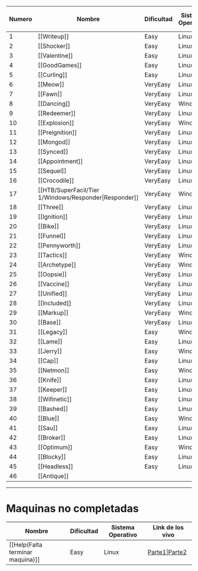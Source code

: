 
| Numero | Nombre                                                 | Dificultad | Sistema Operativo | Link resolucion en vivo                                                                                                                                                                                                                                                                                                                  | Link writeup resumido                                     |     |
| ------ | ------------------------------------------------------ | ---------- | ----------------- | ---------------------------------------------------------------------------------------------------------------------------------------------------------------------------------------------------------------------------------------------------------------------------------------------------------------------------------------- | --------------------------------------------------------- | --- |
| 1      | [[Writeup]]                                            | Easy       | Linux             | [Parte 1](https://www.youtube.com/watch?v=VCmu8g0yO2U)\| [Parte2](https://www.youtube.com/watch?v=31mbR-jfnA4)\|[Parte3](https://www.youtube.com/watch?v=AJ8aSqfFrp8)\| [Parte4](https://www.youtube.com/watch?v=txjnrKpcfUE)                                                                                                            |                                                           |     |
| 2      | [[Shocker]]                                            | Easy       | Linux             | [Parte1](https://www.youtube.com/watch?v=vaxNMG6xigI)\|[Parte2](https://www.youtube.com/watch?v=o5cVkovAiAY)                                                                                                                                                                                                                             | [Link](https://www.youtube.com/watch?v=gTelKKOMDQw)       |     |
| 3      | [[Valentine]]                                          | Easy       | Linux             | [Link](https://www.youtube.com/watch?v=Pg7l8bmf2-Q)                                                                                                                                                                                                                                                                                      | [Link](https://www.youtube.com/watch?v=ZbJH7vUH_R0)       |     |
| 4      | [[GoodGames]]                                          | Easy       | Linux             | [Parte1](https://www.youtube.com/watch?v=zlzi-0w0ofY)\|[Parte2](https://www.youtube.com/watch?v=RTCnwGp1iOA)\|[Parte3](https://www.youtube.com/watch?v=fQ6_g5aG_z8)\|[Parte4](https://www.youtube.com/watch?v=LbKO4rZbwiM)\|[Parte5](https://www.youtube.com/watch?v=4GwLxr_UmdI)                                                        |                                                           |     |
| 5      | [[Curling]]                                            | Easy       | Linux             | [Parte1](https://www.youtube.com/watch?v=bW7qDzB0kfs)\|[Parte2](https://www.youtube.com/watch?v=E8MILfksvm0)\|[Parte3](https://www.youtube.com/watch?v=TLPnbmdldo0)                                                                                                                                                                      |                                                           |     |
| 6      | [[Meow]]                                               | VeryEasy   | Linux             | [Link](https://www.youtube.com/watch?v=bfeoyfQ-keo)                                                                                                                                                                                                                                                                                      | [Link](https://www.youtube.com/watch?v=U4-R6hDEtMw&t=69s) |     |
| 7      | [[Fawn]]                                               | VeryEasy   | Linux             | [Link](https://www.youtube.com/watch?v=wnDGzJwlfuM)                                                                                                                                                                                                                                                                                      | [Link](https://www.youtube.com/watch?v=6TA2cGrCA4A)       |     |
| 8      | [[Dancing]]                                            | VeryEasy   | Windows           | [Link](https://www.youtube.com/watch?v=94Vntwe1Dtw)                                                                                                                                                                                                                                                                                      | [Link](https://www.youtube.com/watch?v=4zQE1oSokW0)       |     |
| 9      | [[Redeemer]]                                           | VeryEasy   | Linux             | [Link](https://www.youtube.com/watch?v=dlZ_WLULACI)                                                                                                                                                                                                                                                                                      | [Link](https://www.youtube.com/watch?v=dbm9Pz9e0eM)       |     |
| 10     | [[Explosion]]                                          | VeryEasy   | Windows           | [Link](https://www.youtube.com/watch?v=n9vKrxPCvTE)                                                                                                                                                                                                                                                                                      | [Link](https://www.youtube.com/watch?v=7NhsVvICHf0)       |     |
| 11     | [[Preignition]]                                        | VeryEasy   | Linux             | [Link](https://www.youtube.com/watch?v=XB-L17T-gMs)                                                                                                                                                                                                                                                                                      | [Link](https://www.youtube.com/watch?v=curjDWIYt3o)       |     |
| 12     | [[Mongod]]                                             | VeryEasy   | Linux             | [Link](https://www.youtube.com/watch?v=s_uui7kxJ3c)                                                                                                                                                                                                                                                                                      | [Link](https://www.youtube.com/watch?v=6zROgx0sKrY)       |     |
| 13     | [[Synced]]                                             | VeryEasy   | Linux             | [Link](https://www.youtube.com/watch?v=Do4C79jW9-Y)                                                                                                                                                                                                                                                                                      | [Link](https://www.youtube.com/watch?v=M9Ww4ureT1k)       |     |
| 14     | [[Appointment]]                                        | VeryEasy   | Linux             | [Link](https://www.youtube.com/watch?v=DVXwE5LHL00)                                                                                                                                                                                                                                                                                      | [Link](https://www.youtube.com/watch?v=67letqFyklI)       |     |
| 15     | [[Sequel]]                                             | VeryEasy   | Linux             | [Link](https://www.youtube.com/watch?v=MMbqrFr9iig)                                                                                                                                                                                                                                                                                      | [Link](https://www.youtube.com/watch?v=s0M6r2yEZ_o)       |     |
| 16     | [[Crocodile]]                                          | VeryEasy   | Linux             | [Link](https://www.youtube.com/watch?v=tiEFT4doIOQ)                                                                                                                                                                                                                                                                                      | [Link](https://www.youtube.com/watch?v=yeiT-wREvZE)       |     |
| 17     | [[HTB/SuperFacil/Tier 1/Windows/Responder\|Responder]] | VeryEasy   | Windows           | [Parte1](https://www.youtube.com/watch?v=d2KrxshMxZM)\|[Parte2](https://www.youtube.com/watch?v=4PFHU1TZ0as)\|[Parte3](https://www.youtube.com/watch?v=SMN3gsjAZSA)                                                                                                                                                                      | [Link](https://www.youtube.com/watch?v=QWRypktoeFc)       |     |
| 18     | [[Three]]                                              | VeryEasy   | Linux             | [Parte1](https://www.youtube.com/watch?v=jVak5k46ODM)\|[Parte2](https://www.youtube.com/watch?v=k6nprw1Ol_w)                                                                                                                                                                                                                             | [Link](https://www.youtube.com/watch?v=sGjqDbMId3U)       |     |
| 19     | [[Ignition]]                                           | VeryEasy   | Linux             | [Link](https://www.youtube.com/watch?v=qReqqSTN_UU)                                                                                                                                                                                                                                                                                      | [Link](https://www.youtube.com/watch?v=pVuEhCZW8Xs)       |     |
| 20     | [[Bike]]                                               | VeryEasy   | Linux             | [Parte1](https://www.youtube.com/watch?v=q5oWw54r5pY)\|[Parte2](https://www.youtube.com/watch?v=vJJ28Wl9qSw)                                                                                                                                                                                                                             | [Link](https://www.youtube.com/watch?v=MqP9yqdmNuA)       |     |
| 21     | [[Funnel]]                                             | VeryEasy   | Linux             | [Link](https://www.youtube.com/watch?v=VzS3cpyRyuc)                                                                                                                                                                                                                                                                                      | [Link](https://www.youtube.com/watch?v=s2Ysj5WkMV0)       |     |
| 22     | [[Pennyworth]]                                         | VeryEasy   | Linux             | [Link](https://www.youtube.com/watch?v=vC5kp8ODqls)                                                                                                                                                                                                                                                                                      | [Link](https://www.youtube.com/watch?v=7umykwIvKAI)       |     |
| 23     | [[Tactics]]                                            | VeryEasy   | Windows           | [Link](https://www.youtube.com/watch?v=6jHO8sHxz2E)                                                                                                                                                                                                                                                                                      | [Link](https://www.youtube.com/watch?v=Nkam-8UWcpg)       |     |
| 24     | [[Archetype]]                                          | VeryEasy   | Windows           | [Parte1](https://www.youtube.com/watch?v=Xz5oX2bH5VM)\|[Parte2](https://www.youtube.com/watch?v=562uiR37VvA)                                                                                                                                                                                                                             |                                                           |     |
| 25     | [[Oopsie]]                                             | VeryEasy   | Linux             | [Parte1](https://www.youtube.com/watch?v=v_C-8KYn1Mg)\|[Parte2](https://www.youtube.com/watch?v=4YjfnwjVEIw)\|[Parte3](https://www.youtube.com/watch?v=8iGtyAi9Ouw)                                                                                                                                                                      |                                                           |     |
| 26     | [[Vaccine]]                                            | VeryEasy   | Linux             | [Parte1](https://www.youtube.com/watch?v=lFJHQi1Ih30)\|[Parte2](https://www.youtube.com/watch?v=AgI24N6KmjQ)                                                                                                                                                                                                                             |                                                           |     |
| 27     | [[Unified]]                                            | VeryEasy   | Linux             | [Parte1](https://www.youtube.com/watch?v=KFEsWyExifo)\|[Parte2](https://www.youtube.com/watch?v=6t717LDxTC8)\|[Parte3](https://www.youtube.com/watch?v=EMSUnKxBaDQ)                                                                                                                                                                      |                                                           |     |
| 28     | [[Included]]                                           | VeryEasy   | Linux             | [Parte1](https://www.youtube.com/watch?v=QSMmb3mHKuc)\|[Parte2](https://www.youtube.com/watch?v=QHaFBlSVNgs)\|[Parte3](https://www.youtube.com/watch?v=7Bh1whd4nec)                                                                                                                                                                      |                                                           |     |
| 29     | [[Markup]]                                             | VeryEasy   | Windows           | [Parte1](https://www.youtube.com/watch?v=oD-2evQL1Sc)\|[Parte2](https://www.youtube.com/watch?v=MlHmHTjw62I)                                                                                                                                                                                                                             |                                                           |     |
| 30     | [[Base]]                                               | VeryEasy   | Linux             | [Link](https://www.youtube.com/watch?v=Trejh7Fih34)                                                                                                                                                                                                                                                                                      |                                                           |     |
| 31     | [[Legacy]]                                             | Easy       | Windows           | [Link](https://www.youtube.com/watch?v=hVlDTy1nuzQ)                                                                                                                                                                                                                                                                                      |                                                           |     |
| 32     | [[Lame]]                                               | Easy       | Linux             | [Link](https://www.youtube.com/watch?v=RiQEZlUoKvk)                                                                                                                                                                                                                                                                                      | [Link](https://www.youtube.com/watch?v=2Fo46DUSyvo)       |     |
| 33     | [[Jerry]]                                              | Easy       | Windows           | [Link](https://www.youtube.com/watch?v=NfEMX7-BFTo)                                                                                                                                                                                                                                                                                      |                                                           |     |
| 34     | [[Cap]]                                                | Easy       | Linux             | [Link](https://www.youtube.com/watch?v=P1YcpcOuPRE)                                                                                                                                                                                                                                                                                      |                                                           |     |
| 35     | [[Netmon]]                                             | Easy       | Windows           | [Link](https://www.youtube.com/watch?v=IcYa_yilycs)                                                                                                                                                                                                                                                                                      |                                                           |     |
| 36     | [[Knife]]                                              | Easy       | Linux             | [Link](https://www.youtube.com/watch?v=0cqa33FLho0)                                                                                                                                                                                                                                                                                      |                                                           |     |
| 37     | [[Keeper]]                                             | Easy       | Linux             | [Parte1](https://www.youtube.com/watch?v=Mfz0SoU3HB4)\|[Parte2](https://www.youtube.com/watch?v=hhpdMRLZj9I)                                                                                                                                                                                                                             |                                                           |     |
| 38     | [[Wifinetic]]                                          | Easy       | Linux             | [Parte1](https://www.youtube.com/watch?v=OTnjzF0wbY8)\|[Parte2](https://www.youtube.com/watch?v=1NBhq9M281g)                                                                                                                                                                                                                             |                                                           |     |
| 39     | [[Bashed]]                                             | Easy       | Linux             | [Parte1](https://www.youtube.com/watch?v=sOtY0jF3HlA)\|[Parte2](https://www.youtube.com/watch?v=fs7WfBYd5o8)                                                                                                                                                                                                                             |                                                           |     |
| 40     | [[Blue]]                                               | Easy       | Windows           | [Parte1](https://www.youtube.com/watch?v=_rycwPBeG7Q)\|[Parte2](https://www.youtube.com/watch?v=6rzA9KYjFmI)\|[Parte3](https://www.youtube.com/watch?v=8g8bSn6Bi7E)                                                                                                                                                                      |                                                           |     |
| 41     | [[Sau]]                                                | Easy       | Linux             | [Parte1](https://www.youtube.com/watch?v=5obRDrKVgDU)\|[Parte2](https://www.youtube.com/watch?v=GYXUSWpVv6Q)\|[Parte3](https://www.youtube.com/watch?v=Eood-ZOml3I)\|[Parte4](https://www.youtube.com/watch?v=3JcR_UsS6O8)                                                                                                               |                                                           |     |
| 42     | [[Broker]]                                             | Easy       | Linux             | [Parte1](https://www.youtube.com/watch?v=XbCu_NSKqbw&t=1s)\|[Parte2](https://www.youtube.com/watch?v=UqJJgh62rtw)\|[Parte3](https://www.youtube.com/watch?v=bcLNv56Ys6I&t=1s)\|[Parte4](https://www.youtube.com/watch?v=0NZuTp20ckI)                                                                                                     |                                                           |     |
| 43     | [[Optimum]]                                            | Easy       | Windows           | [Parte1](https://www.youtube.com/watch?v=4ZEEfXjj5GY)\|[Parte2](https://www.youtube.com/watch?v=LQ_cm_2EuHs)\|[Parte3](https://www.youtube.com/watch?v=G8tLOBy31OE)\|[Parte4](https://www.youtube.com/watch?v=aCJp-EArTMw)\|[Parte5](https://www.youtube.com/watch?v=jzMU1UdUXio)\|[Parte6](https://www.youtube.com/watch?v=25jKmbmAKqw) |                                                           |     |
| 44     | [[Blocky]]                                             | Easy       | Linux             | [Link](https://www.youtube.com/watch?v=qCkLwPhQKpk)                                                                                                                                                                                                                                                                                      |                                                           |     |
| 45     | [[Headless]]                                           | Easy       | Linux             | [Parte1](https://www.youtube.com/watch?v=-R48V7v7tVY)\|[Parte2](https://www.youtube.com/watch?v=aEMhdjy5Txw)                                                                                                                                                                                                                             |                                                           |     |
| 46     | [[Antique]]                                            |            |                   |                                                                                                                                                                                                                                                                                                                                          |                                                           |     |

------
# Maquinas no completadas
| Nombre                           | Dificultad | Sistema Operativo | Link de los vivo                                                                                             |
| -------------------------------- | ---------- | ----------------- | ------------------------------------------------------------------------------------------------------------ |
| [[Help(Falta terminar maquina)]] | Easy       | Linux             | [Parte1](https://www.youtube.com/watch?v=mZQeBRxe0C0)\|[Parte2](https://www.youtube.com/watch?v=hip6MNVT5hE) |
